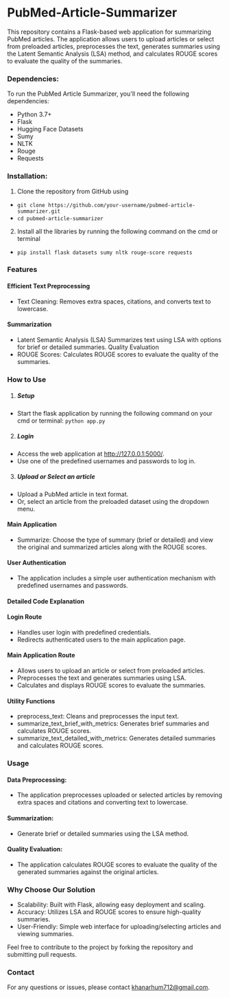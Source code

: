 # PubMed-Article-Summarizer
This repository contains a Flask-based web application for summarizing PubMed articles. The application allows users to upload articles or select from preloaded articles, preprocesses the text, generates summaries using the Latent Semantic Analysis (LSA) method, and calculates ROUGE scores to evaluate the quality of the summaries.
### Dependencies:
To run the PubMed Article Summarizer, you'll need the following dependencies:
- Python 3.7+
- Flask
- Hugging Face Datasets
- Sumy
- NLTK
- Rouge
- Requests

### Installation:
1. Clone the repository from GitHub using
  - ```git clone https://github.com/your-username/pubmed-article-summarizer.git```
  - ```cd pubmed-article-summarizer```
2. Install all the libraries by running the following command on the cmd or terminal
  - ```pip install flask datasets sumy nltk rouge-score requests```

### Features
#### Efficient Text Preprocessing
- Text Cleaning: Removes extra spaces, citations, and converts text to lowercase.
#### Summarization
- Latent Semantic Analysis (LSA) Summarizes text using LSA with options for brief or detailed summaries.
Quality Evaluation
- ROUGE Scores: Calculates ROUGE scores to evaluate the quality of the summaries.

### How to Use
1. ##### Setup
  - Start the flask application by running the following command on your cmd or terminal:
      ```python app.py```
2. ##### Login
  - Access the web application at http://127.0.0.1:5000/.
  - Use one of the predefined usernames and passwords to log in.
3. ##### Upload or Select an article
  - Upload a PubMed article in text format.
  - Or, select an article from the preloaded dataset using the dropdown menu.

#### Main Application
- Summarize: Choose the type of summary (brief or detailed) and view the original and summarized articles along with the ROUGE scores.

#### User Authentication
- The application includes a simple user authentication mechanism with predefined usernames and passwords.

#### Detailed Code Explanation
#### Login Route
  - Handles user login with predefined credentials.
  - Redirects authenticated users to the main application page.
#### Main Application Route
  - Allows users to upload an article or select from preloaded articles.
  - Preprocesses the text and generates summaries using LSA.
  - Calculates and displays ROUGE scores to evaluate the summaries.
#### Utility Functions
  - preprocess_text: Cleans and preprocesses the input text.
  - summarize_text_brief_with_metrics: Generates brief summaries and calculates ROUGE scores.
  - summarize_text_detailed_with_metrics: Generates detailed summaries and calculates ROUGE scores.
### Usage

#### Data Preprocessing:
  - The application preprocesses uploaded or selected articles by removing extra spaces and citations and converting text to lowercase.

#### Summarization:
  - Generate brief or detailed summaries using the LSA method.

#### Quality Evaluation:
  - The application calculates ROUGE scores to evaluate the quality of the generated summaries against the original articles.

### Why Choose Our Solution
  - Scalability: Built with Flask, allowing easy deployment and scaling.
  - Accuracy: Utilizes LSA and ROUGE scores to ensure high-quality summaries.
  - User-Friendly: Simple web interface for uploading/selecting articles and viewing summaries.

Feel free to contribute to the project by forking the repository and submitting pull requests.
### Contact
For any questions or issues, please contact khanarhum712@gmail.com.

















  
